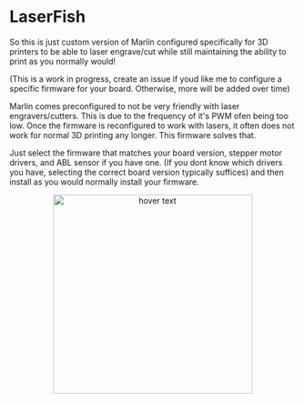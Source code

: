 # LaserFish

So this is just custom version of Marlin configured specifically for 3D printers to be able to laser engrave/cut while still maintaining the ability to print as you normally would!

(This is a work in progress, create an issue if youd like me to configure a specific firmware for your board. Otherwise, more will be added over time)

Marlin comes preconfigured to not be very friendly with laser engravers/cutters. This is due to the frequency of it's PWM ofen being too low. Once the firmware is reconfigured to work with lasers, it often does not work for normal 3D printing any longer. This firmware solves that. 

Just select the firmware that matches your board version, stepper motor drivers, and ABL sensor if you have one. (If you dont know which drivers you have, selecting the correct board version typically suffices) and then install as you would normally install your firmware.


<p align="center">
  <img src="https://github.com/Echo7394/LaserFish/blob/main/20220126_194450.jpg" width="350" title="hover text">
</p>

